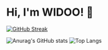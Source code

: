 # Hi, I'm WIDOO! 👋
[![GitHub Streak](https://streak-stats.demolab.com/?user=DenverCoder1)](https://git.io/streak-stats)

![Anurag's GitHub stats](https://github-readme-stats.vercel.app/api?username=WLDOO&show_icons=true&theme=radical)  ![Top Langs](https://github-readme-stats.vercel.app/api/top-langs/?username=WLDOO&hide_progress=true)
